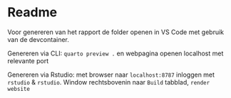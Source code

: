 # Readme

Voor genereren van het rapport de folder openen in VS Code met gebruik van de devcontainer.

Genereren via CLI: `quarto preview .` en webpagina openen localhost met relevante port

Genereren via Rstudio: met browser naar `localhost:8787` inloggen met `rstudio` & `rstudio`.
Window rechtsbovenin naar `Build` tabblad, `render website`
